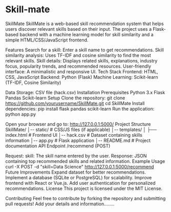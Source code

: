 # Skill-mate

SkillMate
SkillMate is a web-based skill recommendation system that helps users discover relevant skills based on their input. The project uses a Flask-based backend with a machine learning model for skill similarity and a simple HTML/CSS/JavaScript frontend.

Features
Search for a skill: Enter a skill name to get recommendations.
Skill similarity analysis: Uses TF-IDF and cosine similarity to find the most relevant skills.
Skill details: Displays related skills, explanations, industry focus, popularity trends, and recommended resources.
User-friendly interface: A minimalistic and responsive UI.
Tech Stack
Frontend: HTML, CSS, JavaScript
Backend: Python (Flask)
Machine Learning: Scikit-learn (TF-IDF, Cosine Similarity)


Data Storage: CSV file (hack.csv)
Installation
Prerequisites
Python 3.x
Flask
Pandas
Scikit-learn
Setup
Clone the repository:
git clone https://github.com/yourusername/SkillMate.git
cd SkillMate
Install dependencies:
pip install flask pandas scikit-learn
Run the application:
python app.py


Open your browser and go to:
http://127.0.0.1:5000/
Project Structure
SkillMate/
│-- static/              # CSS/JS files (if applicable)
│-- templates/
│   ├── index.html       # Frontend UI
│-- hack.csv             # Dataset containing skills information
│-- app.py               # Flask application
│-- README.md            # Project documentation
API Endpoint
/recommend (POST)


Request:
skill: The skill name entered by the user.
Response:
JSON containing top recommended skills and related information.
Example Usage
curl -X POST -d "skill=Data Science" http://127.0.0.1:5000/recommend
Future Improvements
Expand dataset for better recommendations.
Implement a database (SQLite or PostgreSQL) for scalability.
Improve frontend with React or Vue.js.
Add user authentication for personalized recommendations.
License
This project is licensed under the MIT License.


Contributing
Feel free to contribute by forking the repository and submitting pull requests! Add your details and information........
